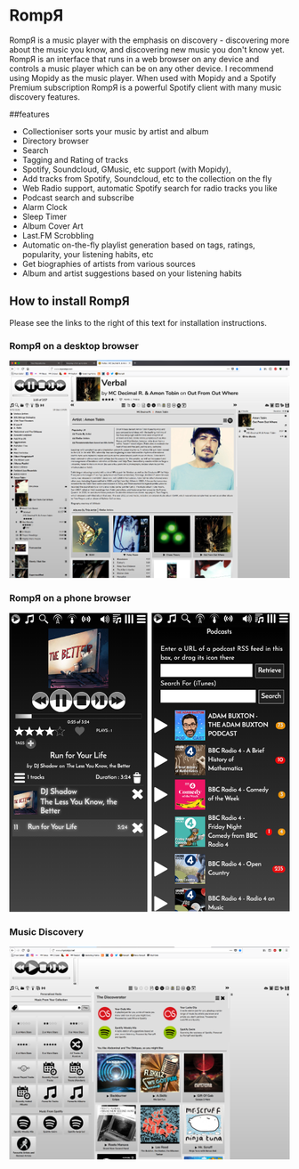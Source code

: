 # RompЯ

RompЯ is a music player with the emphasis on discovery - discovering more about the music you know, and discovering new music you don't know yet. RompЯ is an interface that runs in a web browser on any device and controls a music player which can be on any other device. I recommend using Mopidy as the music player. When used with Mopidy and a Spotify Premium subscription RompЯ is a powerful Spotify client with many music discovery features.

##features

* Collectioniser sorts your music by artist and album
* Directory browser
* Search
* Tagging and Rating of tracks
* Spotify, Soundcloud, GMusic, etc support (with Mopidy),
* Add tracks from Spotify, Soundcloud, etc to the collection on the fly
* Web Radio support, automatic Spotify search for radio tracks you like
* Podcast search and subscribe
* Alarm Clock
* Sleep Timer
* Album Cover Art
* Last.FM Scrobbling
* Automatic on-the-fly playlist generation based on tags, ratings, popularity, your listening habits, etc
* Get biographies of artists from various sources
* Album and artist suggestions based on your listening habits

## How to install RompЯ

Please see the links to the right of this text for installation instructions.

### RompЯ on a desktop browser
![](images/rompr-1.png)

### RompЯ on a phone browser
![](images/rompr-on-a-phone.png)

### Music Discovery
![](images/discovery.png)
